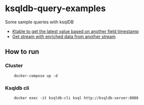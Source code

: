 # ksqldb-query-examples
Some sample queries with ksqlDB

* [Ktable to get the latest value based on another field timestamp](ktable-store-latest-value-by-time.sql)
* [Get stream with enriched data from another stream](enriched-data-from-another-stream.sql)


## How to run

### Cluster

```shell
    docker-compose up -d
```

### Ksqldb cli

```shell
    docker exec -it ksqldb-cli ksql http://ksqldb-server:8088
```